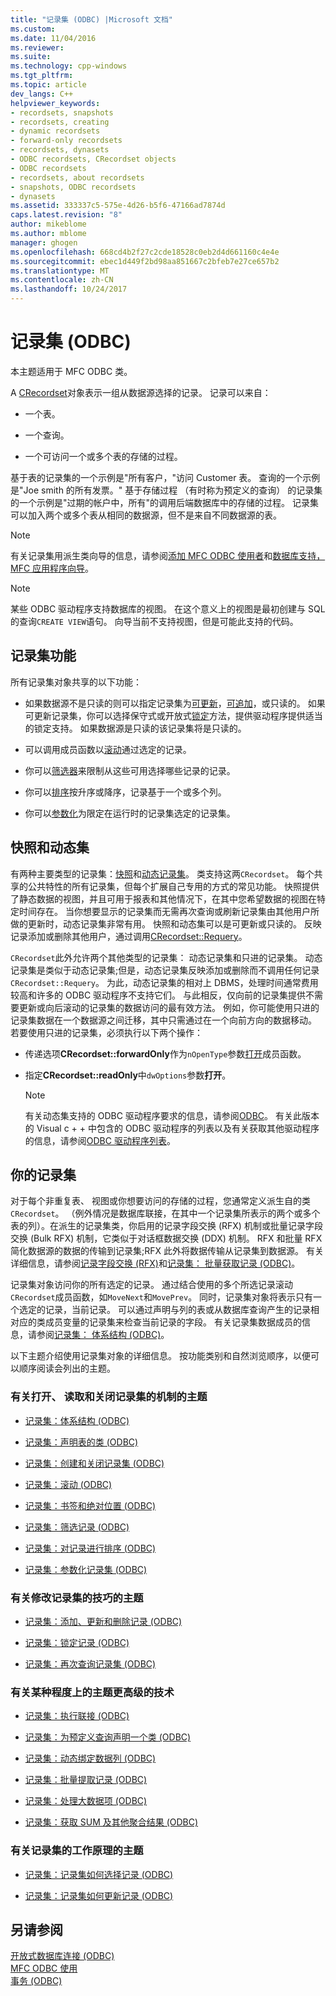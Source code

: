 ```yaml
---
title: "记录集 (ODBC) |Microsoft 文档"
ms.custom: 
ms.date: 11/04/2016
ms.reviewer: 
ms.suite: 
ms.technology: cpp-windows
ms.tgt_pltfrm: 
ms.topic: article
dev_langs: C++
helpviewer_keywords:
- recordsets, snapshots
- recordsets, creating
- dynamic recordsets
- forward-only recordsets
- recordsets, dynasets
- ODBC recordsets, CRecordset objects
- ODBC recordsets
- recordsets, about recordsets
- snapshots, ODBC recordsets
- dynasets
ms.assetid: 333337c5-575e-4d26-b5f6-47166ad7874d
caps.latest.revision: "8"
author: mikeblome
ms.author: mblome
manager: ghogen
ms.openlocfilehash: 668cd4b2f27c2cde18528c0eb2d4d661160c4e4e
ms.sourcegitcommit: ebec1d449f2bd98aa851667c2bfeb7e27ce657b2
ms.translationtype: MT
ms.contentlocale: zh-CN
ms.lasthandoff: 10/24/2017
---
```

# <a name="recordset-odbc"></a>记录集 (ODBC)
本主题适用于 MFC ODBC 类。  
  
 A [CRecordset](../../mfc/reference/crecordset-class.md)对象表示一组从数据源选择的记录。 记录可以来自：  
  
-   一个表。  
  
-   一个查询。  
  
-   一个可访问一个或多个表的存储的过程。  
  
 基于表的记录集的一个示例是"所有客户，"访问 Customer 表。 查询的一个示例是"Joe smith 的所有发票。" 基于存储过程 （有时称为预定义的查询） 的记录集的一个示例是"过期的帐户中，所有"的调用后端数据库中的存储的过程。 记录集可以加入两个或多个表从相同的数据源，但不是来自不同数据源的表。  
  
> [!NOTE]
>  有关记录集用派生类向导的信息，请参阅[添加 MFC ODBC 使用者](../../mfc/reference/adding-an-mfc-odbc-consumer.md)和[数据库支持，MFC 应用程序向导](../../mfc/reference/database-support-mfc-application-wizard.md)。  
  
> [!NOTE]
>  某些 ODBC 驱动程序支持数据库的视图。 在这个意义上的视图是最初创建与 SQL 的查询`CREATE VIEW`语句。 向导当前不支持视图，但是可能此支持的代码。  
  
##  <a name="_core_recordset_capabilities"></a>记录集功能  
 所有记录集对象共享的以下功能：  
  
-   如果数据源不是只读的则可以指定记录集为[可更新](../../data/odbc/recordset-adding-updating-and-deleting-records-odbc.md)，[可追加](../../data/odbc/recordset-adding-updating-and-deleting-records-odbc.md)，或只读的。 如果可更新记录集，你可以选择保守式或开放式[锁定](../../data/odbc/recordset-locking-records-odbc.md)方法，提供驱动程序提供适当的锁定支持。 如果数据源是只读的该记录集将是只读的。  
  
-   可以调用成员函数以[滚动](../../data/odbc/recordset-scrolling-odbc.md)通过选定的记录。  
  
-   你可以[筛选器](../../data/odbc/recordset-filtering-records-odbc.md)来限制从这些可用选择哪些记录的记录。  
  
-   你可以[排序](../../data/odbc/recordset-sorting-records-odbc.md)按升序或降序，记录基于一个或多个列。  
  
-   你可以[参数化](../../data/odbc/recordset-parameterizing-a-recordset-odbc.md)为限定在运行时的记录集选定的记录集。  
  
##  <a name="_core_snapshots_and_dynasets"></a>快照和动态集  
 有两种主要类型的记录集：[快照](../../data/odbc/snapshot.md)和[动态记录集](../../data/odbc/dynaset.md)。 类支持这两`CRecordset`。 每个共享的公共特性的所有记录集，但每个扩展自己专用的方式的常见功能。 快照提供了静态数据的视图，并且可用于报表和其他情况下，在其中您希望数据的视图在特定时间存在。 当你想要显示的记录集而无需再次查询或刷新记录集由其他用户所做的更新时，动态记录集非常有用。 快照和动态集可以是可更新或只读的。 反映记录添加或删除其他用户，通过调用[CRecordset::Requery](../../mfc/reference/crecordset-class.md#requery)。  
  
 `CRecordset`此外允许两个其他类型的记录集： 动态记录集和只进的记录集。 动态记录集是类似于动态记录集;但是，动态记录集反映添加或删除而不调用任何记录`CRecordset::Requery`。 为此，动态记录集的相对上 DBMS，处理时间通常费用较高和许多的 ODBC 驱动程序不支持它们。 与此相反，仅向前的记录集提供不需要更新或向后滚动的记录集的数据访问的最有效方法。 例如，你可能使用只进的记录集数据在一个数据源之间迁移，其中只需通过在一个向前方向的数据移动。 若要使用只进的记录集，必须执行以下两个操作：  
  
-   传递选项**CRecordset::forwardOnly**作为`nOpenType`参数[打开](../../mfc/reference/crecordset-class.md#open)成员函数。  
  
-   指定**CRecordset::readOnly**中`dwOptions`参数**打开**。  
  
    > [!NOTE]
    >  有关动态集支持的 ODBC 驱动程序要求的信息，请参阅[ODBC](../../data/odbc/odbc-basics.md)。 有关此版本的 Visual c + + 中包含的 ODBC 驱动程序的列表以及有关获取其他驱动程序的信息，请参阅[ODBC 驱动程序列表](../../data/odbc/odbc-driver-list.md)。  
  
##  <a name="_core_your_recordsets"></a>你的记录集  
 对于每个非重复表、 视图或你想要访问的存储的过程，您通常定义派生自的类`CRecordset`。 （例外情况是数据库联接，在其中一个记录集所表示的两个或多个表的列）。在派生的记录集类，你启用的记录字段交换 (RFX) 机制或批量记录字段交换 (Bulk RFX) 机制，它类似于对话框数据交换 (DDX) 机制。 RFX 和批量 RFX 简化数据源的数据的传输到记录集;RFX 此外将数据传输从记录集到数据源。 有关详细信息，请参阅[记录字段交换 (RFX)](../../data/odbc/record-field-exchange-rfx.md)和[记录集： 批量获取记录 (ODBC)](../../data/odbc/recordset-fetching-records-in-bulk-odbc.md)。  
  
 记录集对象访问你的所有选定的记录。 通过结合使用的多个所选记录滚动`CRecordset`成员函数，如`MoveNext`和`MovePrev`。 同时，记录集对象将表示只有一个选定的记录，当前记录。 可以通过声明与列的表或从数据库查询产生的记录相对应的类成员变量的记录集来检查当前记录的字段。 有关记录集数据成员的信息，请参阅[记录集： 体系结构 (ODBC)](../../data/odbc/recordset-architecture-odbc.md)。  
  
 以下主题介绍使用记录集对象的详细信息。 按功能类别和自然浏览顺序，以便可以顺序阅读会列出的主题。  
  
### <a name="topics-about-the-mechanics-of-opening-reading-and-closing-recordsets"></a>有关打开、 读取和关闭记录集的机制的主题  
  
-   [记录集：体系结构 (ODBC)](../../data/odbc/recordset-architecture-odbc.md)  
  
-   [记录集：声明表的类 (ODBC)](../../data/odbc/recordset-declaring-a-class-for-a-table-odbc.md)  
  
-   [记录集：创建和关闭记录集 (ODBC)](../../data/odbc/recordset-creating-and-closing-recordsets-odbc.md)  
  
-   [记录集：滚动 (ODBC)](../../data/odbc/recordset-scrolling-odbc.md)  
  
-   [记录集：书签和绝对位置 (ODBC)](../../data/odbc/recordset-bookmarks-and-absolute-positions-odbc.md)  
  
-   [记录集：筛选记录 (ODBC)](../../data/odbc/recordset-filtering-records-odbc.md)  
  
-   [记录集：对记录进行排序 (ODBC)](../../data/odbc/recordset-sorting-records-odbc.md)  
  
-   [记录集：参数化记录集 (ODBC)](../../data/odbc/recordset-parameterizing-a-recordset-odbc.md)  
  
### <a name="topics-about-the-mechanics-of-modifying-recordsets"></a>有关修改记录集的技巧的主题  
  
-   [记录集：添加、更新和删除记录 (ODBC)](../../data/odbc/recordset-adding-updating-and-deleting-records-odbc.md)  
  
-   [记录集：锁定记录 (ODBC)](../../data/odbc/recordset-locking-records-odbc.md)  
  
-   [记录集：再次查询记录集 (ODBC)](../../data/odbc/recordset-requerying-a-recordset-odbc.md)  
  
### <a name="topics-about-somewhat-more-advanced-techniques"></a>有关某种程度上的主题更高级的技术  
  
-   [记录集：执行联接 (ODBC)](../../data/odbc/recordset-performing-a-join-odbc.md)  
  
-   [记录集：为预定义查询声明一个类 (ODBC)](../../data/odbc/recordset-declaring-a-class-for-a-predefined-query-odbc.md)  
  
-   [记录集：动态绑定数据列 (ODBC)](../../data/odbc/recordset-dynamically-binding-data-columns-odbc.md)  
  
-   [记录集：批量提取记录 (ODBC)](../../data/odbc/recordset-fetching-records-in-bulk-odbc.md)  
  
-   [记录集：处理大数据项 (ODBC)](../../data/odbc/recordset-working-with-large-data-items-odbc.md)  
  
-   [记录集：获取 SUM 及其他聚合结果 (ODBC)](../../data/odbc/recordset-obtaining-sums-and-other-aggregate-results-odbc.md)  
  
### <a name="topics-about-how-recordsets-work"></a>有关记录集的工作原理的主题  
  
-   [记录集：记录集如何选择记录 (ODBC)](../../data/odbc/recordset-how-recordsets-select-records-odbc.md)  
  
-   [记录集：记录集如何更新记录 (ODBC)](../../data/odbc/recordset-how-recordsets-update-records-odbc.md)  
  
## <a name="see-also"></a>另请参阅  
 [开放式数据库连接 (ODBC)](../../data/odbc/open-database-connectivity-odbc.md)   
 [MFC ODBC 使用](../../mfc/reference/adding-an-mfc-odbc-consumer.md)   
 [事务 (ODBC)](../../data/odbc/transaction-odbc.md)